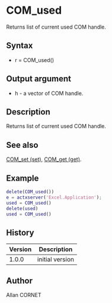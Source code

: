 

# COM_used

Returns list of current used COM handle.

## Syntax

- r = COM_used()

## Output argument

 - h - a vector of COM handle.

## Description


  <p>Returns list of current used COM handle.</p>


## See also

[COM_set (set)](COM_set.md), [COM_get (get)](COM_get.md).
## Example

```matlab
delete(COM_used())
e = actxserver('Excel.Application');
used = COM_used()
delete(used)
used = COM_used()
```

## History

|Version|Description|
|------|------|
|1.0.0|initial version|


## Author

Allan CORNET



